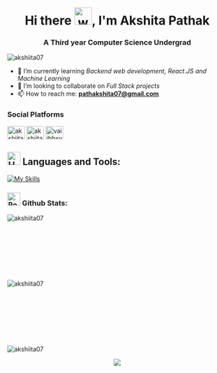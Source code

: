 <h1 align="center">Hi there <img src="https://user-images.githubusercontent.com/72663882/171687151-bb31c996-c9d2-49c8-b593-734946893b23.gif" alt="waving hand gif" aria-hidden="true" width="40" />, I'm Akshita Pathak</h1>

<h3 align="center">A Third year Computer Science Undergrad</h3>

<p align="left"> <img src="https://komarev.com/ghpvc/?username=akshiita07&label=Profile%20views&color=blueviolet&style=plastic&base=1000&abbreviated=true" alt="akshiita07" /> </p>


- 🌱 I’m currently learning *Backend web development, React.JS  and Machine Learning*
- 👯 I’m looking to collaborate on *Full Stack projects*
- 📫 How to reach me: **pathakshita07@gmail.com**

<h3 align="left">Social Platforms</h3>
<p align="left">
<a href="https://www.linkedin.com/in/akshitapathak/" target="blank"><img align="center" src="https://raw.githubusercontent.com/rahuldkjain/github-profile-readme-generator/master/src/images/icons/Social/linked-in-alt.svg" alt="akshiita07" height="30" width="40" /></a>
<a href="https://leetcode.com/u/apathak1_be22/" target="blank"><img align="center" src="https://raw.githubusercontent.com/rahuldkjain/github-profile-readme-generator/master/src/images/icons/Social/leet-code.svg" alt="akshiita07" height="30" width="40" /></a>
<a href="https://www.instagram.com/_akshitapathak/" target="blank"><img align="center" src="https://raw.githubusercontent.com/rahuldkjain/github-profile-readme-generator/master/src/images/icons/Social/instagram.svg" alt="vaiibhxvvv" height="30" width="40" /></a>

</p>

## <img src="https://raw.githubusercontent.com/Tarikul-Islam-Anik/Animated-Fluent-Emojis/master/Emojis/Objects/Hammer%20and%20Wrench.png" alt="Hammer and Wrench" width="30" height="30" /> **Languages and Tools:**  
[![My Skills](https://skillicons.dev/icons?i=c,cpp,python,mysql,html,css,js,jquery,react,expressjs,nodejs,npm,mongodb,git,github,vscode,matlab,photoshop,autocad,postman,linux,stackoverflow&perline=13)](#)

<h3 align="left"><img src="https://raw.githubusercontent.com/Tarikul-Islam-Anik/Animated-Fluent-Emojis/master/Emojis/Travel%20and%20places/Rocket.png" alt="Rocket" width="30" height="30" /> Github Stats:</h3>


<p><img align="left" src="https://github-readme-stats.vercel.app/api/top-langs?username=akshiita07&show_icons=true&theme=highcontrast&title_color=ffffff&text_color=ffffff&cache_seconds=100&locale=en&layout=compact" alt="akshiita07" /></p>
<br>
<br><br>
<br><br>
<br><br>
<br>

<p><img align="left" src="https://github-readme-streak-stats.herokuapp.com/?user=akshiita07&theme=highcontrast" alt="akshiita07" /></p>
<br>
<br><br>
<br><br>
<br><br>
<br>
<p>&nbsp;<img align="left" src="https://github-readme-stats.vercel.app/api?username=akshiita07&show_icons=true&theme=highcontrast&title_color=ffffff&text_color=ffffff&cache_seconds=100&locale=en" alt="akshiita07" /></p>

<p align="center">
     <img src="https://capsule-render.vercel.app/api?type=waving&color=gradient&height=100&width=100vw&section=footer"/>
</p>




